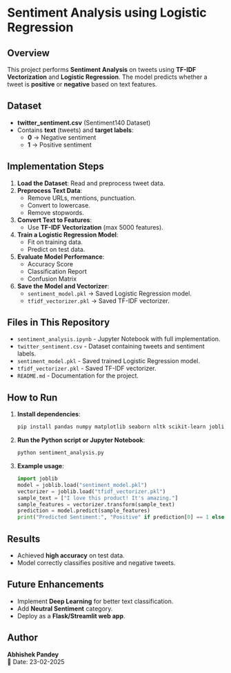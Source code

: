 # Sentiment Analysis using Logistic Regression

## Overview
This project performs **Sentiment Analysis** on tweets using **TF-IDF Vectorization** and **Logistic Regression**. The model predicts whether a tweet is **positive** or **negative** based on text features.

## Dataset
- **twitter_sentiment.csv** (Sentiment140 Dataset)
- Contains **text** (tweets) and **target labels**:
  - **0** → Negative sentiment
  - **1** → Positive sentiment

## Implementation Steps
1. **Load the Dataset**: Read and preprocess tweet data.
2. **Preprocess Text Data**:
   - Remove URLs, mentions, punctuation.
   - Convert to lowercase.
   - Remove stopwords.
3. **Convert Text to Features**:
   - Use **TF-IDF Vectorization** (max 5000 features).
4. **Train a Logistic Regression Model**:
   - Fit on training data.
   - Predict on test data.
5. **Evaluate Model Performance**:
   - Accuracy Score
   - Classification Report
   - Confusion Matrix
6. **Save the Model and Vectorizer**:
   - `sentiment_model.pkl` → Saved Logistic Regression model.
   - `tfidf_vectorizer.pkl` → Saved TF-IDF vectorizer.

## Files in This Repository
- `sentiment_analysis.ipynb` - Jupyter Notebook with full implementation.
- `twitter_sentiment.csv` - Dataset containing tweets and sentiment labels.
- `sentiment_model.pkl` - Saved trained Logistic Regression model.
- `tfidf_vectorizer.pkl` - Saved TF-IDF vectorizer.
- `README.md` - Documentation for the project.

## How to Run
1. **Install dependencies**:
   ```sh
   pip install pandas numpy matplotlib seaborn nltk scikit-learn joblib
   ```
2. **Run the Python script or Jupyter Notebook**:
   ```sh
   python sentiment_analysis.py
   ```
3. **Example usage**:
   ```python
   import joblib
   model = joblib.load("sentiment_model.pkl")
   vectorizer = joblib.load("tfidf_vectorizer.pkl")
   sample_text = ["I love this product! It's amazing."]
   sample_features = vectorizer.transform(sample_text)
   prediction = model.predict(sample_features)
   print("Predicted Sentiment:", "Positive" if prediction[0] == 1 else "Negative")
   ```

## Results
- Achieved **high accuracy** on test data.
- Model correctly classifies positive and negative tweets.

## Future Enhancements
- Implement **Deep Learning** for better text classification.
- Add **Neutral Sentiment** category.
- Deploy as a **Flask/Streamlit web app**.

## Author
**Abhishek Pandey**  
📅 Date: 23-02-2025

